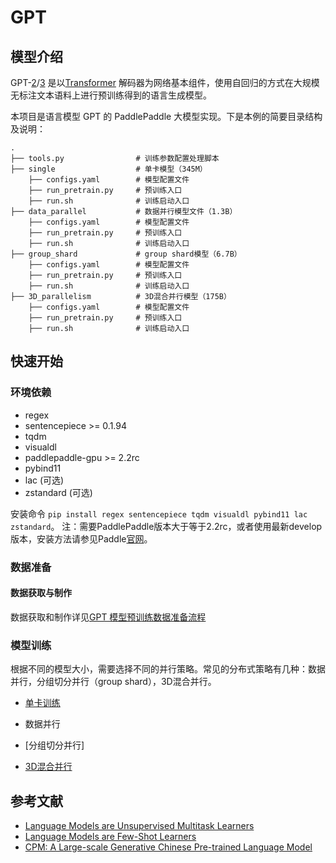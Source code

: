 # GPT

## 模型介绍
GPT-[2](https://cdn.openai.com/better-language-models/language_models_are_unsupervised_multitask_learners.pdf)/[3](https://arxiv.org/pdf/2005.14165.pdf) 是以[Transformer](https://arxiv.org/abs/1706.03762) 解码器为网络基本组件，使用自回归的方式在大规模无标注文本语料上进行预训练得到的语言生成模型。

本项目是语言模型 GPT 的 PaddlePaddle 大模型实现。下是本例的简要目录结构及说明：

```text
.
├── tools.py                # 训练参数配置处理脚本
├── single                  # 单卡模型（345M）
    ├── configs.yaml        # 模型配置文件
    ├── run_pretrain.py     # 预训练入口
    ├── run.sh              # 训练启动入口
├── data_parallel           # 数据并行模型文件（1.3B）
    ├── configs.yaml        # 模型配置文件
    ├── run_pretrain.py     # 预训练入口
    ├── run.sh              # 训练启动入口
├── group_shard             # group shard模型（6.7B）
    ├── configs.yaml        # 模型配置文件
    ├── run_pretrain.py     # 预训练入口
    ├── run.sh              # 训练启动入口
├── 3D_parallelism          # 3D混合并行模型（175B）
    ├── configs.yaml        # 模型配置文件
    ├── run_pretrain.py     # 预训练入口
    ├── run.sh              # 训练启动入口
```

## 快速开始

### 环境依赖

- regex
- sentencepiece >= 0.1.94
- tqdm
- visualdl
- paddlepaddle-gpu >= 2.2rc
- pybind11
- lac (可选)
- zstandard (可选)

安装命令 `pip install regex sentencepiece tqdm visualdl pybind11 lac zstandard`。
注：需要PaddlePaddle版本大于等于2.2rc，或者使用最新develop版本，安装方法请参见Paddle[官网](https://www.paddlepaddle.org.cn)。

### 数据准备

#### 数据获取与制作


数据获取和制作详见[GPT 模型预训练数据准备流程](https://github.com/PaddlePaddle/FleetX/tree/develop/fleetx/data/data_tools/gpt)

### 模型训练


根据不同的模型大小，需要选择不同的并行策略。常见的分布式策略有几种：数据并行，分组切分并行（group shard），3D混合并行。



- [单卡训练](./single/README.md)

- 数据并行

- [分组切分并行]

- [3D混合并行](./3D_parallelism/README.md)


## 参考文献
- [Language Models are Unsupervised Multitask Learners](https://cdn.openai.com/better-language-models/language_models_are_unsupervised_multitask_learners.pdf)
- [Language Models are Few-Shot Learners](https://arxiv.org/pdf/2005.14165.pdf)
- [CPM: A Large-scale Generative Chinese Pre-trained Language Model](https://arxiv.org/abs/2012.00413)
